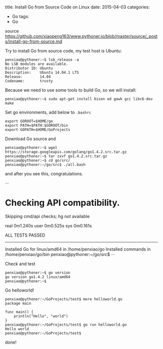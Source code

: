 title: Install Go from Source Code on Linux
date: 2015-04-03
categories:
- Go
tags:
- Go

source https://github.com/xiaopeng163/www.pythoner.io/blob/master/source/_posts/install-go-from-source.md

Try to install Go from source code, my test host is Ubuntu:

```
penxiao@pythoner:~$ lsb_release -a
No LSB modules are available.
Distributor ID: Ubuntu
Description:    Ubuntu 14.04.1 LTS
Release:        14.04
Codename:       trusty
```

Because we need to use some tools to build Go, so we will install:

```
penxiao@pythoner:~$ sudo apt-get install bison ed gawk gcc libc6-dev make
```

Set go environments, add below to `.bashrc`

```
export GOROOT=$HOME/go
export PATH=$PATH:$GOROOT/bin
export GOPATH=$HOME/GoProjects
```

Download Go source and 

```
penxiao@pythoner:~$ wget https://storage.googleapis.com/golang/go1.4.2.src.tar.gz
penxiao@pythoner:~$ tar zxvf go1.4.2.src.tar.gz
penxiao@pythoner:~$ cd go/src/
penxiao@pythoner:~/go/src$ ./all.bash
```

and after you see this, congratulations.

···
# Checking API compatibility.
Skipping cmd/api checks; hg not available

real    0m1.240s
user    0m0.525s
sys     0m0.161s

ALL TESTS PASSED

---
Installed Go for linux/amd64 in /home/penxiao/go
Installed commands in /home/penxiao/go/bin
penxiao@pythoner:~/go/src$ 
···

Check and test

```
penxiao@pythoner:~$ go version
go version go1.4.2 linux/amd64
penxiao@pythoner:~$ 
```


Go helloworld!

```
penxiao@pythoner:~/GoProjects/test$ more helloworld.go 
package main

func main() {
    println("Hello", "world")
}
penxiao@pythoner:~/GoProjects/test$ go run helloworld.go 
Hello world
penxiao@pythoner:~/GoProjects/test$ 
```


done!